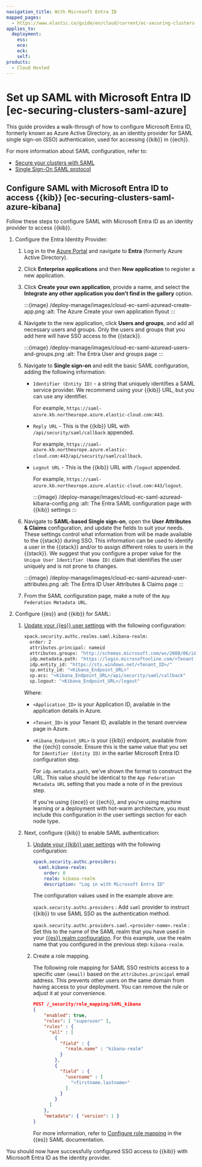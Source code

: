 ```yaml
---
navigation_title: With Microsoft Entra ID
mapped_pages:
  - https://www.elastic.co/guide/en/cloud/current/ec-securing-clusters-saml-azure.html
applies_to:
  deployment:
    ess:
    ece:
    eck:
    self:
products:
  - Cloud Hosted
---
```

# Set up SAML with Microsoft Entra ID [ec-securing-clusters-saml-azure]

This guide provides a walk-through of how to configure Microsoft Entra ID, formerly known as Azure Active Directory, as an identity provider for SAML single sign-on (SSO) authentication, used for accessing {{kib}} in {{ech}}.

For more information about SAML configuration, refer to:

* [Secure your clusters with SAML](/deploy-manage/users-roles/cluster-or-deployment-auth/saml.md)
* [Single Sign-On SAML protocol](https://docs.microsoft.com/en-us/azure/active-directory/develop/single-sign-on-saml-protocol)


## Configure SAML with Microsoft Entra ID to access {{kib}} [ec-securing-clusters-saml-azure-kibana]

Follow these steps to configure SAML with Microsoft Entra ID as an identity provider to access {{kib}}.

1. Configure the Entra Identity Provider:

    1. Log in to the [Azure Portal](https://portal.azure.com/) and navigate to **Entra** (formerly Azure Active Directory).
    2. Click **Enterprise applications** and then **New application** to register a new application.
    3. Click **Create your own application**, provide a name, and select the **Integrate any other application you don’t find in the gallery** option.

        :::{image} /deploy-manage/images/cloud-ec-saml-azuread-create-app.png
        :alt: The Azure Create your own application flyout
        :::

    4. Navigate to the new application, click **Users and groups**, and add all necessary users and groups. Only the users and groups that you add here will have SSO access to the {{stack}}.

        :::{image} /deploy-manage/images/cloud-ec-saml-azuread-users-and-groups.png
        :alt: The Entra User and groups page
        :::

    5. Navigate to **Single sign-on** and edit the basic SAML configuration, adding the following information:

        * `Identifier (Entity ID)` - a string that uniquely identifies a SAML service provider. We recommend using your {{kib}} URL, but you can use any identifier.

            For example, `https://saml-azure.kb.northeurope.azure.elastic-cloud.com:443`.

        * `Reply URL` - This is the {{kib}} URL with `/api/security/saml/callback` appended.

            For example, `https://saml-azure.kb.northeurope.azure.elastic-cloud.com:443/api/security/saml/callback`.

        * `Logout URL` - This is the {{kib}} URL with `/logout` appended.

            For example, `https://saml-azure.kb.northeurope.azure.elastic-cloud.com:443/logout`.

            :::{image} /deploy-manage/images/cloud-ec-saml-azuread-kibana-config.png
            :alt: The Entra SAML configuration page with {{kib}} settings
            :::

    6. Navigate to **SAML-based Single sign-on**, open the **User Attributes & Claims** configuration, and update the fields to suit your needs. These settings control what information from  will be made available to the {{stack}} during SSO. This information can be used to identify a user in the {{stack}} and/or to assign different roles to users in the {{stack}}. We suggest that you configure a proper value for the `Unique User Identifier (Name ID)` claim that identifies the user uniquely and is not prone to changes.

        :::{image} /deploy-manage/images/cloud-ec-saml-azuread-user-attributes.png
        :alt: The Entra ID User Attributes & Claims page
        :::

    7. From the SAML configuration page, make a note of the `App Federation Metadata URL`.

2. Configure {{es}} and {{kib}} for SAML:

    1. [Update your {{es}} user settings](/deploy-manage/deploy/elastic-cloud/edit-stack-settings.md) with the following configuration:

        ```sh
        xpack.security.authc.realms.saml.kibana-realm:
          order: 2
          attributes.principal: nameid
          attributes.groups: "http://schemas.microsoft.com/ws/2008/06/identity/claims/groups"
          idp.metadata.path: "https://login.microsoftonline.com/<Tenant ID>/federationmetadata/2007-06/federationmetadata.xml?appid=<Application_ID>"
          idp.entity_id: "https://sts.windows.net/<Tenant_ID>/"
          sp.entity_id: "<Kibana_Endpoint_URL>"
          sp.acs: "<Kibana_Endpoint_URL>/api/security/saml/callback"
          sp.logout: "<Kibana_Endpoint_URL>/logout"
        ```

        Where:

        * `<Application_ID>` is your Application ID, available in the application details in Azure.
        * `<Tenant_ID>` is your Tenant ID, available in the tenant overview page in Azure.
        * `<Kibana_Endpoint_URL>` is your {{kib}} endpoint, available from the {{ech}} console. Ensure this is the same value that you set for `Identifier (Entity ID)` in the earlier Microsoft Entra ID configuration step.

            For `idp.metadata.path`, we’ve shown the format to construct the URL. This value should be identical to the `App Federation Metadata URL` setting that you made a note of in the previous step.

            If you're using {{ece}} or {{ech}}, and you're using machine learning or a deployment with hot-warm architecture, you must include this configuration in the user settings section for each node type.

    2. Next, configure {{kib}} to enable SAML authentication:
        1. [Update your {{kib}} user settings](/deploy-manage/deploy/elastic-cloud/edit-stack-settings.md) with the following configuration:

            ```yaml
            xpack.security.authc.providers:
              saml.kibana-realm:
                order: 0
                realm: kibana-realm
                description: "Log in with Microsoft Entra ID"
            ```

            The configuration values used in the example above are:

            `xpack.security.authc.providers`
            :   Add `saml` provider to instruct {{kib}} to use SAML SSO as the authentication method.

            `xpack.security.authc.providers.saml.<provider-name>.realm`
            :   Set this to the name of the SAML realm that you have used in your [{{es}} realm configuration](/deploy-manage/users-roles/cluster-or-deployment-auth/saml.md#saml-create-realm). For this example, use the realm name that you configured in the previous step: `kibana-realm`.

        2. Create a role mapping.

            The following role mapping for SAML SSO restricts access to a specific user `(email)` based on the `attributes.principal` email address. This prevents other users on the same domain from having access to your deployment. You can remove the rule or adjust it at your convenience.

            ```json
            POST /_security/role_mapping/SAML_kibana
            {
                "enabled": true,
                "roles": [ "superuser" ],
                "rules" : {
                  "all" : [
                    {
                      "field" : {
                        "realm.name" : "kibana-realm"
                      }
                    },
                    {
                      "field" : {
                        "username" : [
                          "<firstname.lastname>"
                        ]
                      }
                    }
                  ]
                },
                "metadata": { "version": 1 }
            }
            ```

            For more information, refer to [Configure role mapping](/deploy-manage/users-roles/cluster-or-deployment-auth/saml.md#saml-role-mapping) in the {{es}} SAML documentation.


You should now have successfully configured SSO access to {{kib}} with Microsoft Entra ID as the identity provider.
